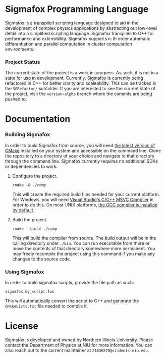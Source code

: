 # Sigmafox Programming Language

Sigmafox is a transpiled scripting language designed to aid in the development of
complex physics applications by abstracting out low-level detail into a simplified
scripting language. Sigmafox transpiles to C++ for performance and extensibility.
Sigmafox supports n-th order automatic differentiation and parallel computation in
cluster computation environments.

### Project Status

The current state of the project is a work in-progress. As such, it is not in a state
for use in development. Currently, Sigmafox is currently being refactored in C++ for better clarity
and scaleability. This can be tracked in the `SFRefactor/` subfolder. If you are interested
to see the current state of the project, visit the `version-alpha` branch where the commits
are being pushed to.

# Documentation

### Building Sigmafox

In order to build Sigmafox from source, you will need [the latest version of CMake](https://cmake.org/)
installed on your system and accessible on the command line. Clone the repository to a
directory of your choice and navigate to that directory through the command line. Sigmafox
currently requires no additional SDKs or dependencies to work.

1. Configure the project.

    ```
    cmake -B ./comp
    ```

    This will create the required build files needed for your current platform. For
    Windows, you will need [Visual Studio's C/C++ MSVC Compiler](https://visualstudio.microsoft.com/#vs-section)
    in order to do this. On most UNIX platforms, [the GCC compiler is installed by default](https://gcc.gnu.org/).

2.  Build the project.

    ```
    cmake --build ./comp
    ```

    This will build the compiler from source. The build output will be in the calling directory under
    `./bin`. You can run executable from there or move the contents of that directory
    somewhere more permanent. You may freely recompile the project using this command
    if you make any changes to the source code.

### Using Sigmafox

In order to build sigmafox scripts, provide the file path as such:

```
sigmafox my_script.fox
```

This will automatically convert the script to C++ and generate the `CMakeLists.txt` 
file needed to compile it.

# License

Sigmafox is developed and owned by Northern Illinois University. Please contact
the Department of Physics at NIU for more information. You can also reach out to
the current maintainer at `Z1836870@students.niu.edu`.
